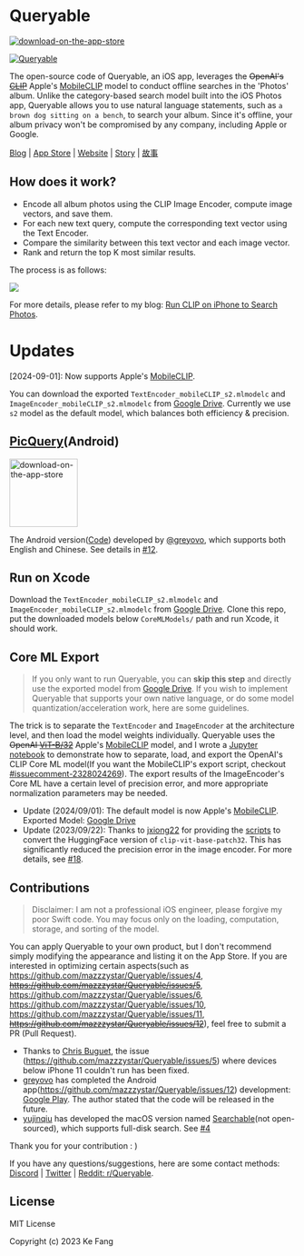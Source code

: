 # Queryable

<a href="https://apps.apple.com/us/app/queryable-find-photo-by-text/id1661598353?platform=iphone">
    <img src="https://github-production-user-asset-6210df.s3.amazonaws.com/6824141/252914927-51414112-236b-4f7a-a13b-5210f9203198.svg" alt="download-on-the-app-store">
</a>

[![Queryable](https://mazzzystar.com/images/2022-12-28/Queryable-search-result.jpg)](https://apps.apple.com/us/app/queryable-find-photo-by-text/id1661598353?platform=iphone)

The open-source code of Queryable, an iOS app, leverages the ~~OpenAI's [CLIP](https://github.com/openai/CLIP)~~ Apple's [MobileCLIP](https://github.com/apple/ml-mobileclip) model to conduct offline searches in the 'Photos' album. Unlike the category-based search model built into the iOS Photos app, Queryable allows you to use natural language statements, such as `a brown dog sitting on a bench`, to search your album. Since it's offline, your album privacy won't be compromised by any company, including Apple or Google.

[Blog](https://mazzzystar.com/2022/12/29/Run-CLIP-on-iPhone-to-Search-Photos/) | [App Store](https://apps.apple.com/us/app/queryable-find-photo-by-text/id1661598353?platform=iphone) | [Website](https://queryable.app/) | [Story](https://mazzzystar.com/2024/07/21/Two-Years-of-an-AI-Photo-Album-Search-App/) | [故事](https://mazzzystar.com/2024/07/21/Two-Years-of-an-AI-Photo-Album-Search-App-zh/)

## How does it work?

- Encode all album photos using the CLIP Image Encoder, compute image vectors, and save them.
- For each new text query, compute the corresponding text vector using the Text Encoder.
- Compare the similarity between this text vector and each image vector.
- Rank and return the top K most similar results.

The process is as follows:

![](https://raw.githubusercontent.com/mazzzystar/Queryable/ce184131123650fb014eaa8514e37b1202625d14/Queryable/Queryable/Assets.xcassets/Queryable-flow-chart.jpeg)

For more details, please refer to my blog: [Run CLIP on iPhone to Search Photos](https://mazzzystar.com/2022/12/29/Run-CLIP-on-iPhone-to-Search-Photos/).

# Updates

[2024-09-01]: Now supports Apple's [MobileCLIP](https://github.com/apple/ml-mobileclip).

You can download the exported `TextEncoder_mobileCLIP_s2.mlmodelc` and `ImageEncoder_mobileCLIP_s2.mlmodelc` from [Google Drive](https://drive.google.com/drive/folders/12ze3UcqrXt9qeySGh_j_zWE-PWRDTzJv?usp=drive_link). Currently we use `s2` model as the default model, which balances both efficiency & precision.

## [PicQuery](https://github.com/greyovo/PicQuery)(Android)

<a href="https://play.google.com/store/apps/details?id=me.grey.picquery">
    <img src="https://github-production-user-asset-6210df.s3.amazonaws.com/6824141/274861421-69a37ae7-55b3-46b2-ad24-5368eb2734f9.png" alt="download-on-the-app-store" width="120">
</a>

The Android version([Code](https://github.com/greyovo/PicQuery)) developed by [@greyovo](https://github.com/greyovo), which supports both English and Chinese. See details in [#12](https://github.com/mazzzystar/Queryable/issues/12).

## Run on Xcode

Download the `TextEncoder_mobileCLIP_s2.mlmodelc` and `ImageEncoder_mobileCLIP_s2.mlmodelc` from [Google Drive](https://drive.google.com/drive/folders/12ze3UcqrXt9qeySGh_j_zWE-PWRDTzJv?usp=drive_link).
Clone this repo, put the downloaded models below `CoreMLModels/` path and run Xcode, it should work.

## Core ML Export

> If you only want to run Queryable, you can **skip this step** and directly use the exported model from [Google Drive](https://drive.google.com/drive/folders/12ze3UcqrXt9qeySGh_j_zWE-PWRDTzJv?usp=drive_link). If you wish to implement Queryable that supports your own native language, or do some model quantization/acceleration work, here are some guidelines.

The trick is to separate the `TextEncoder` and `ImageEncoder` at the architecture level, and then load the model weights individually. Queryable uses the ~~OpenAI [ViT-B/32](https://github.com/openai/CLIP)~~ Apple's [MobileCLIP](https://github.com/apple/ml-mobileclip) model, and I wrote a [Jupyter notebook](https://github.com/mazzzystar/Queryable/blob/main/PyTorch2CoreML.ipynb) to demonstrate how to separate, load, and export the OpenAI's CLIP Core ML model(If you want the MobileCLIP's export script, checkout [#issuecomment-2328024269](https://github.com/mazzzystar/Queryable/issues/45#issuecomment-2328024269)). The export results of the ImageEncoder's Core ML have a certain level of precision error, and more appropriate normalization parameters may be needed.

- Update (2024/09/01): The default model is now Apple's [MobileCLIP](https://github.com/apple/ml-mobileclip). Exported Model: [Google Drive](https://drive.google.com/drive/folders/12ze3UcqrXt9qeySGh_j_zWE-PWRDTzJv?usp=drive_link)
- Update (2023/09/22): Thanks to [jxiong22](https://github.com/jxiong22) for providing the [scripts](https://github.com/mazzzystar/Queryable/blob/main/PyTorch2CoreML-HuggingFace.ipynb) to convert the HuggingFace version of `clip-vit-base-patch32`. This has significantly reduced the precision error in the image encoder. For more details, see [#18](https://github.com/mazzzystar/Queryable/pull/18).

## Contributions

> Disclaimer: I am not a professional iOS engineer, please forgive my poor Swift code. You may focus only on the loading, computation, storage, and sorting of the model.

You can apply Queryable to your own product, but I don't recommend simply modifying the appearance and listing it on the App Store.
If you are interested in optimizing certain aspects(such as https://github.com/mazzzystar/Queryable/issues/4, ~~https://github.com/mazzzystar/Queryable/issues/5~~, https://github.com/mazzzystar/Queryable/issues/6, https://github.com/mazzzystar/Queryable/issues/10, https://github.com/mazzzystar/Queryable/issues/11, ~~https://github.com/mazzzystar/Queryable/issues/12~~), feel free to submit a PR (Pull Request).

- Thanks to [
  Chris Buguet](https://github.com/codingstyle), the issue (https://github.com/mazzzystar/Queryable/issues/5) where devices below iPhone 11 couldn't run has been fixed.
- [greyovo](https://github.com/greyovo) has completed the Android app(https://github.com/mazzzystar/Queryable/issues/12) development: [Google Play](https://play.google.com/store/apps/details?id=me.grey.picquery). The author stated that the code will be released in the future.
- [yujinqiu](https://github.com/yujinqiu) has developed the macOS version named [Searchable](https://www.engineerdraft.com/en/searchable/)(not open-sourced), which supports full-disk search. See [#4](https://github.com/mazzzystar/Queryable/issues/4#issuecomment-1990979537)

Thank you for your contribution : )

If you have any questions/suggestions, here are some contact methods: [Discord](https://discord.com/invite/R3wNsqq3v5) | [Twitter](https://twitter.com/immazzystar) | [Reddit: r/Queryable](https://www.reddit.com/r/Queryable/).

## License

MIT License

Copyright (c) 2023 Ke Fang
